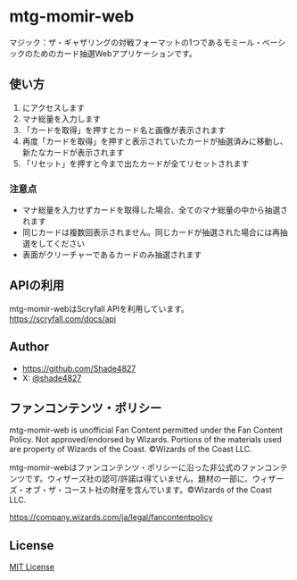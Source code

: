 # mtg-momir-web
マジック：ザ・ギャザリングの対戦フォーマットの1つであるモミール・ベーシックのためのカード抽選Webアプリケーションです。

## 使い方
1. <write url> にアクセスします
2. マナ総量を入力します
3. 「カードを取得」を押すとカード名と画像が表示されます
4. 再度「カードを取得」を押すと表示されていたカードが抽選済みに移動し、新たなカードが表示されます
5. 「リセット」を押すと今まで出たカードが全てリセットされます

### 注意点
- マナ総量を入力せずカードを取得した場合、全てのマナ総量の中から抽選されます
- 同じカードは複数回表示されません。同じカードが抽選された場合には再抽選をしてください
- 表面がクリーチャーであるカードのみ抽選されます

## APIの利用
mtg-momir-webはScryfall APIを利用しています。
https://scryfall.com/docs/api

## Author
- https://github.com/Shade4827
- X: [@shade4827](https://x.com/shade4827)

## ファンコンテンツ・ポリシー
mtg-momir-web is unofficial Fan Content permitted under the Fan Content Policy. Not approved/endorsed by Wizards. Portions of the materials used are property of Wizards of the Coast. ©Wizards of the Coast LLC.

mtg-momir-webはファンコンテンツ・ポリシーに沿った非公式のファンコンテンツです。ウィザーズ社の認可/許諾は得ていません。題材の一部に、ウィザーズ・オブ・ザ・コースト社の財産を含んでいます。©Wizards of the Coast LLC.

https://company.wizards.com/ja/legal/fancontentpolicy

## License
[MIT License](https://choosealicense.com/licenses/mit/)
